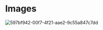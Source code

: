 # Images
![597bf942-00f7-4f21-aae2-9c55a847c7dd](https://github.com/user-attachments/assets/6483b6ab-d780-44f3-b5db-0c149e9224b3)
